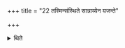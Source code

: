 +++
title = "22 तस्मिन्संस्थिते सान्नाय्येन यजन्ते"

+++

<details><summary>थिते</summary>

22. When this has stood completely established (completed), they perform an offering with Sāṁnāyya (mixture of curds and milk) (on the New-moon-day).  
</details>
